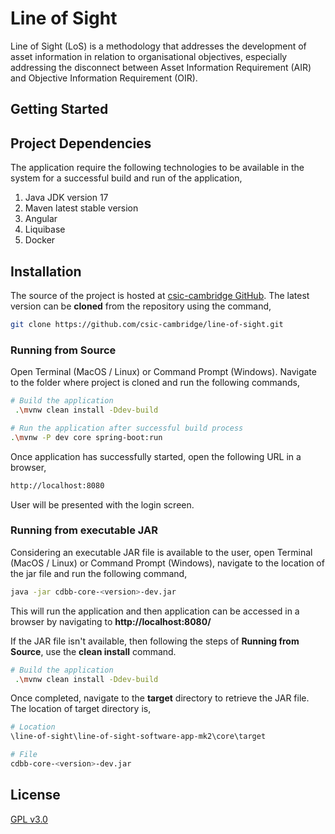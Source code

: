 # Line of Sight

Line of Sight (LoS) is a methodology that addresses the development of asset information in relation to organisational objectives, especially addressing the disconnect between Asset Information Requirement (AIR) and
Objective Information Requirement (OIR).

## Getting Started

## Project Dependencies

The application require the following technologies to be available in the system for a successful build and run of the application,

1. Java JDK version 17
2. Maven latest stable version
3. Angular
4. Liquibase
5. Docker


## Installation

The source of the project is hosted at [csic-cambridge GitHub](https://github.com/csic-cambridge/line-of-sight/tree/main/line-of-sight-software-app-mk2). The latest version can be **cloned** from the repository using the command,

``` bash
git clone https://github.com/csic-cambridge/line-of-sight.git
```

### Running from Source
Open Terminal (MacOS / Linux) or Command Prompt (Windows). Navigate to the folder where project is cloned and run the following commands,

```bash
# Build the application 
 .\mvnw clean install -Ddev-build

# Run the application after successful build process
.\mvnw -P dev core spring-boot:run
```

Once application has successfully started, open the following URL in a browser,

``` bash
http://localhost:8080
```

User will be presented with the login screen.

### Running from executable JAR

Considering an executable JAR file is available to the user, open Terminal (MacOS / Linux) or Command Prompt (Windows), navigate to the location of the jar file and run the following command,

``` bash
java -jar cdbb-core-<version>-dev.jar
```

This will run the application and then application can be accessed in a browser by navigating to **http://localhost:8080/**

If the JAR file isn't available, then following the steps of **Running from Source**, use the **clean install** command.

```bash
# Build the application 
 .\mvnw clean install -Ddev-build
```

Once completed, navigate to the **target** directory to retrieve the JAR file. The location of target directory is,

```bash
# Location
\line-of-sight\line-of-sight-software-app-mk2\core\target

# File
cdbb-core-<version>-dev.jar
```

## License
[GPL v3.0](https://www.gnu.org/licenses/gpl-3.0.en.html)